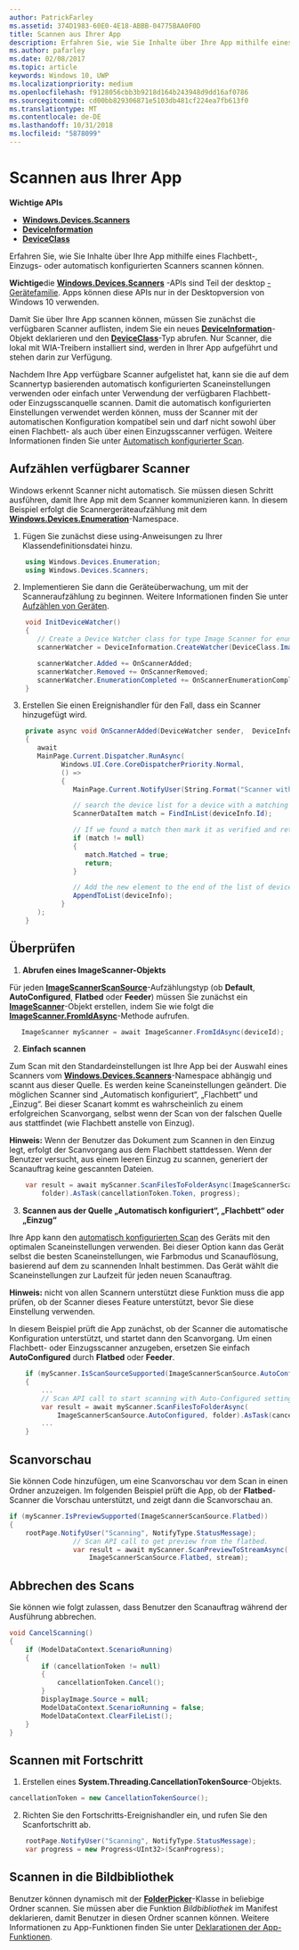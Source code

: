 ```yaml
---
author: PatrickFarley
ms.assetid: 374D1983-60E0-4E18-ABBB-04775BAA0F0D
title: Scannen aus Ihrer App
description: Erfahren Sie, wie Sie Inhalte über Ihre App mithilfe eines Flachbett-, Einzugs- oder automatisch konfigurierten Scanners scannen können.
ms.author: pafarley
ms.date: 02/08/2017
ms.topic: article
keywords: Windows 10, UWP
ms.localizationpriority: medium
ms.openlocfilehash: f9128056cbb3b9218d164b243948d9dd16af0786
ms.sourcegitcommit: cd00bb829306871e5103db481cf224ea7fb613f0
ms.translationtype: MT
ms.contentlocale: de-DE
ms.lasthandoff: 10/31/2018
ms.locfileid: "5878099"
---
```

# <a name="scan-from-your-app"></a>Scannen aus Ihrer App


**Wichtige APIs**

-   [**Windows.Devices.Scanners**](https://msdn.microsoft.com/library/windows/apps/Dn264250)
-   [**DeviceInformation**](https://msdn.microsoft.com/library/windows/apps/BR225393)
-   [**DeviceClass**](https://msdn.microsoft.com/library/windows/apps/BR225381)

Erfahren Sie, wie Sie Inhalte über Ihre App mithilfe eines Flachbett-, Einzugs- oder automatisch konfigurierten Scanners scannen können.

**Wichtige**die [**Windows.Devices.Scanners**](https://msdn.microsoft.com/library/windows/apps/Dn264250) -APIs sind Teil der desktop [-Gerätefamilie](https://msdn.microsoft.com/library/windows/apps/Dn894631). Apps können diese APIs nur in der Desktopversion von Windows 10 verwenden.

Damit Sie über Ihre App scannen können, müssen Sie zunächst die verfügbaren Scanner auflisten, indem Sie ein neues [**DeviceInformation**](https://msdn.microsoft.com/library/windows/apps/BR225393)-Objekt deklarieren und den [**DeviceClass**](https://msdn.microsoft.com/library/windows/apps/BR225381)-Typ abrufen. Nur Scanner, die lokal mit WIA-Treibern installiert sind, werden in Ihrer App aufgeführt und stehen darin zur Verfügung.

Nachdem Ihre App verfügbare Scanner aufgelistet hat, kann sie die auf dem Scannertyp basierenden automatisch konfigurierten Scaneinstellungen verwenden oder einfach unter Verwendung der verfügbaren Flachbett- oder Einzugsscanquelle scannen. Damit die automatisch konfigurierten Einstellungen verwendet werden können, muss der Scanner mit der automatischen Konfiguration kompatibel sein und darf nicht sowohl über einen Flachbett- als auch über einen Einzugsscanner verfügen. Weitere Informationen finden Sie unter [Automatisch konfigurierter Scan](https://msdn.microsoft.com/library/windows/hardware/Ff539393).

## <a name="enumerate-available-scanners"></a>Aufzählen verfügbarer Scanner

Windows erkennt Scanner nicht automatisch. Sie müssen diesen Schritt ausführen, damit Ihre App mit dem Scanner kommunizieren kann. In diesem Beispiel erfolgt die Scannergeräteaufzählung mit dem [**Windows.Devices.Enumeration**](https://msdn.microsoft.com/library/windows/apps/BR225459)-Namespace.

1.  Fügen Sie zunächst diese using-Anweisungen zu Ihrer Klassendefinitionsdatei hinzu.

``` csharp
    using Windows.Devices.Enumeration;
    using Windows.Devices.Scanners;
```

2.  Implementieren Sie dann die Geräteüberwachung, um mit der Scanneraufzählung zu beginnen. Weitere Informationen finden Sie unter [Aufzählen von Geräten](enumerate-devices.md).

```csharp
    void InitDeviceWatcher()
    {
       // Create a Device Watcher class for type Image Scanner for enumerating scanners
       scannerWatcher = DeviceInformation.CreateWatcher(DeviceClass.ImageScanner);

       scannerWatcher.Added += OnScannerAdded;
       scannerWatcher.Removed += OnScannerRemoved;
       scannerWatcher.EnumerationCompleted += OnScannerEnumerationComplete;
    }
```

3.  Erstellen Sie einen Ereignishandler für den Fall, dass ein Scanner hinzugefügt wird.

```csharp
    private async void OnScannerAdded(DeviceWatcher sender,  DeviceInformation deviceInfo)
    {
       await
       MainPage.Current.Dispatcher.RunAsync(
             Windows.UI.Core.CoreDispatcherPriority.Normal,
             () =>
             {
                MainPage.Current.NotifyUser(String.Format("Scanner with device id {0} has been added", deviceInfo.Id), NotifyType.StatusMessage);

                // search the device list for a device with a matching device id
                ScannerDataItem match = FindInList(deviceInfo.Id);

                // If we found a match then mark it as verified and return
                if (match != null)
                {
                   match.Matched = true;
                   return;
                }

                // Add the new element to the end of the list of devices
                AppendToList(deviceInfo);
             }
       );
    }
```

## <a name="scan"></a>Überprüfen

1.  **Abrufen eines ImageScanner-Objekts**

Für jeden [**ImageScannerScanSource**](https://msdn.microsoft.com/library/windows/apps/Dn264238)-Aufzählungstyp (ob **Default**, **AutoConfigured**, **Flatbed** oder **Feeder**) müssen Sie zunächst ein [**ImageScanner**](https://msdn.microsoft.com/library/windows/apps/Dn263806)-Objekt erstellen, indem Sie wie folgt die [**ImageScanner.FromIdAsync**](https://msdn.microsoft.com/library/windows/apps/windows.devices.scanners.imagescanner.fromidasync)-Methode aufrufen.

 ```csharp
    ImageScanner myScanner = await ImageScanner.FromIdAsync(deviceId);
 ```

2.  **Einfach scannen**

Zum Scan mit den Standardeinstellungen ist Ihre App bei der Auswahl eines Scanners vom [**Windows.Devices.Scanners**](https://msdn.microsoft.com/library/windows/apps/Dn264250)-Namespace abhängig und scannt aus dieser Quelle. Es werden keine Scaneinstellungen geändert. Die möglichen Scanner sind „Automatisch konfiguriert“, „Flachbett“ und „Einzug“. Bei dieser Scanart kommt es wahrscheinlich zu einem erfolgreichen Scanvorgang, selbst wenn der Scan von der falschen Quelle aus stattfindet (wie Flachbett anstelle von Einzug).

**Hinweis:** Wenn der Benutzer das Dokument zum Scannen in den Einzug legt, erfolgt der Scanvorgang aus dem Flachbett stattdessen. Wenn der Benutzer versucht, aus einem leeren Einzug zu scannen, generiert der Scanauftrag keine gescannten Dateien.
 
```csharp
    var result = await myScanner.ScanFilesToFolderAsync(ImageScannerScanSource.Default,
        folder).AsTask(cancellationToken.Token, progress);
```

3.  **Scannen aus der Quelle „Automatisch konfiguriert“, „Flachbett“ oder „Einzug“**

Ihre App kann den [automatisch konfigurierten Scan](https://msdn.microsoft.com/library/windows/hardware/Ff539393) des Geräts mit den optimalen Scaneinstellungen verwenden. Bei dieser Option kann das Gerät selbst die besten Scaneinstellungen, wie Farbmodus und Scanauflösung, basierend auf dem zu scannenden Inhalt bestimmen. Das Gerät wählt die Scaneinstellungen zur Laufzeit für jeden neuen Scanauftrag.

**Hinweis:** nicht von allen Scannern unterstützt diese Funktion muss die app prüfen, ob der Scanner dieses Feature unterstützt, bevor Sie diese Einstellung verwenden.

In diesem Beispiel prüft die App zunächst, ob der Scanner die automatische Konfiguration unterstützt, und startet dann den Scanvorgang. Um einen Flachbett- oder Einzugsscanner anzugeben, ersetzen Sie einfach **AutoConfigured** durch **Flatbed** oder **Feeder**.

```csharp
    if (myScanner.IsScanSourceSupported(ImageScannerScanSource.AutoConfigured))
    {
        ...
        // Scan API call to start scanning with Auto-Configured settings.
        var result = await myScanner.ScanFilesToFolderAsync(
            ImageScannerScanSource.AutoConfigured, folder).AsTask(cancellationToken.Token, progress);
        ...
    }
```

## <a name="preview-the-scan"></a>Scanvorschau

Sie können Code hinzufügen, um eine Scanvorschau vor dem Scan in einen Ordner anzuzeigen. Im folgenden Beispiel prüft die App, ob der **Flatbed**-Scanner die Vorschau unterstützt, und zeigt dann die Scanvorschau an.

```csharp
if (myScanner.IsPreviewSupported(ImageScannerScanSource.Flatbed))
{
    rootPage.NotifyUser("Scanning", NotifyType.StatusMessage);
                // Scan API call to get preview from the flatbed.
                var result = await myScanner.ScanPreviewToStreamAsync(
                    ImageScannerScanSource.Flatbed, stream);
```

## <a name="cancel-the-scan"></a>Abbrechen des Scans

Sie können wie folgt zulassen, dass Benutzer den Scanauftrag während der Ausführung abbrechen.

```csharp
void CancelScanning()
{
    if (ModelDataContext.ScenarioRunning)
    {
        if (cancellationToken != null)
        {
            cancellationToken.Cancel();
        }                
        DisplayImage.Source = null;
        ModelDataContext.ScenarioRunning = false;
        ModelDataContext.ClearFileList();
    }
}
```

## <a name="scan-with-progress"></a>Scannen mit Fortschritt

1.  Erstellen eines **System.Threading.CancellationTokenSource**-Objekts.

```csharp
cancellationToken = new CancellationTokenSource();
```

2.  Richten Sie den Fortschritts-Ereignishandler ein, und rufen Sie den Scanfortschritt ab.

```csharp
    rootPage.NotifyUser("Scanning", NotifyType.StatusMessage);
    var progress = new Progress<UInt32>(ScanProgress);
```

## <a name="scanning-to-the-pictures-library"></a>Scannen in die Bildbibliothek

Benutzer können dynamisch mit der [**FolderPicker**](https://msdn.microsoft.com/library/windows/apps/BR207881)-Klasse in beliebige Ordner scannen. Sie müssen aber die Funktion *Bildbibliothek* im Manifest deklarieren, damit Benutzer in diesen Ordner scannen können. Weitere Informationen zu App-Funktionen finden Sie unter [Deklarationen der App-Funktionen](https://msdn.microsoft.com/library/windows/apps/Mt270968).
